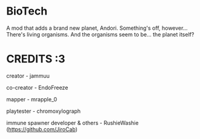 # BioTech
A mod that adds a brand new planet, Andori. Something's off, however... There's living organisms. And the organisms seem to be... the planet itself?

# CREDITS :3
creator - jammuu

co-creator - EndoFreeze

mapper - mrapple_0

playtester - chromoxylograph

immune spawner developer & others - RushieWashie (https://github.com/JiroCab)